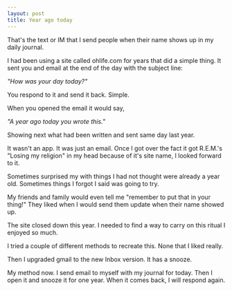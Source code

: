 ```yaml
---
layout: post
title: Year ago today
---
```

That's the text or IM that I send people when their name shows up in my daily journal.

I had been using a site called ohlife.com for years that did a simple thing. It sent you and email at the end of the day with the subject line: 

_"How was your day today?"_

You respond to it and send it back. Simple.

When you opened the email it would say, 

_"A year ago today you wrote this."_

Showing next what had been written and sent same day last year.

It wasn't an app. It was just an email. Once I got over the fact it got R.E.M.'s "Losing my religion" in my head because of it's site name, I looked forward to it. 

Sometimes surprised my with things I had not thought were already a year old. Sometimes things I forgot I said was going to try.

My friends and family would even tell me "remember to put that in your thing!" They liked when I would send them update when their name showed up. 

The site closed down this year. I needed to find a way to carry on this ritual I enjoyed so much.

I tried a couple of different methods to recreate this. None that I liked really. 

Then I upgraded gmail to the new Inbox version. It has a snooze.

My method now. I send email to myself with my journal for today. Then I open it and snooze it for one year. When it comes back, I will respond again.